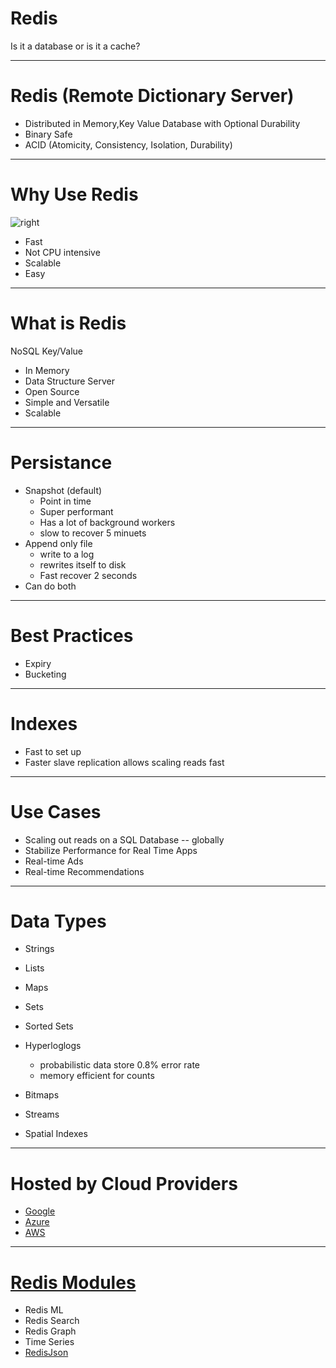# Redis

Is it a database or is it a cache?

---

# Redis (Remote Dictionary Server)

* Distributed in Memory,Key Value Database with Optional Durability
* Binary Safe
* ACID (Atomicity, Consistency, Isolation, Durability)

---

# Why Use Redis
![right](https://microshak.github.io/MicroNotes/Images/Redis.png)
*   Fast
*   Not CPU intensive
*   Scalable
*   Easy
---

# What is Redis
NoSQL
Key/Value
* In Memory
* Data Structure Server
* Open Source
* Simple and Versatile
* Scalable

---
# Persistance
* Snapshot (default)
    * Point in time
    * Super performant
    * Has a lot of background workers 
    * slow to recover 5 minuets
* Append only file
    * write to a log
    * rewrites itself to disk
    * Fast recover 2 seconds
* Can do both

---

# Best Practices
* Expiry
* Bucketing


---

# Indexes
* Fast to set up
* Faster slave replication allows scaling reads fast

---

# Use Cases
* Scaling out reads on a SQL Database -- globally
* Stabilize Performance for Real Time Apps
* Real-time Ads
* Real-time Recommendations

---

# Data Types
* Strings
* Lists
* Maps
* Sets
* Sorted Sets
* Hyperloglogs
    * probabilistic data store 0.8% error rate
    * memory efficient for counts 
    
* Bitmaps
* Streams
* Spatial Indexes 
---
# Hosted by Cloud Providers
* [Google](https://cloud.google.com/memorystore/)
* [Azure](https://azure.microsoft.com/en-us/services/cache/)
* [AWS](https://aws.amazon.com/redis/)



---

# [Redis Modules](https://redis.io/modules)
* Redis ML
* Redis Search
* Redis Graph
* Time Series
* [RedisJson](https://microshak.github.io/MicroNotes/Notes.html?path=/BigData/Redis/RedisJSON)